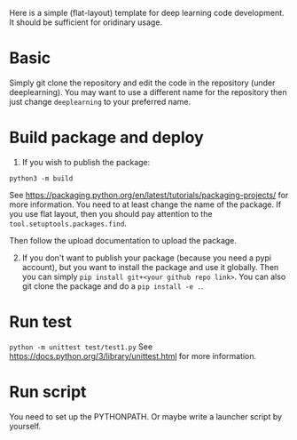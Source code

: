 Here is a simple (flat-layout) template for deep learning code development. It should be sufficient for oridinary usage. 

# Basic
Simply git clone the repository and edit the code in the repository (under deeplearning). You may want to use a different name for the repository then just change `deeplearning` to your preferred name.

# Build package and deploy
1. If you wish to publish the package:
```
python3 -m build
```
See https://packaging.python.org/en/latest/tutorials/packaging-projects/ for more information. You need to at least change the name of the package. If you use flat layout, then you should pay attention to the `tool.setuptools.packages.find`.

Then follow the upload documentation to upload the package.

2. If you don't want to publish your package (because you need a pypi account), but you want to install the package and use it globally. Then you can simply `pip install git+<your github repo link>`. You can also git clone the package and do a `pip install -e .`.

# Run test
`python -m unittest test/test1.py`
See https://docs.python.org/3/library/unittest.html for more information.

# Run script
You need to set up the PYTHONPATH. Or maybe write a launcher script by yourself.